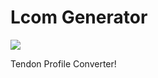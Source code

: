 # Lcom Generator

![](https://blog.testlodge.com/wp-content/uploads/2017/09/load-testing-1024x538.png)

Tendon Profile Converter!